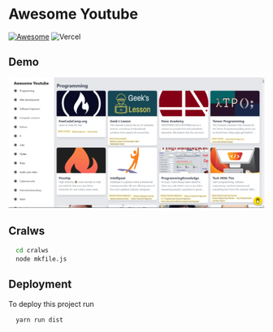 
# Awesome Youtube

[![Awesome](https://awesome.re/badge.svg)](https://awesome.re) ![Vercel](http://therealsujitk-vercel-badge.vercel.app/?app=awesome-yt)


## Demo

![image-20210625181223926](/assets/image-20210625181223926.png)

## Cralws


```bash 
  cd cralws
  node mkfile.js
```

## Deployment

To deploy this project run

```bash
  yarn run dist
```

